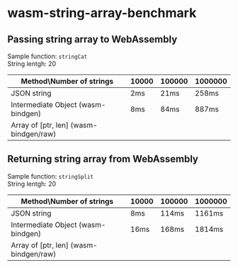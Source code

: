 # wasm-string-array-benchmark

## Passing string array to WebAssembly
Sample function: `stringCat`   
String lentgh: 20

| Method\Number of strings | 10000 | 100000 | 1000000 |
| ------------------------ | ----- | ------ | ------- |
| JSON string              | 2ms     | 21ms     | 258ms   |
| Intermediate Object (wasm-bindgen) | 8ms | 84ms | 887ms |
| Array of [ptr, len] (wasm-bindgen/raw) |  | | |

## Returning string array from WebAssembly
Sample function: `stringSplit`   
String lentgh: 20

| Method\Number of strings | 10000 | 100000 | 1000000 |
| ------------------------ | ----- | ------ | ------- |
| JSON string              | 8ms     | 114ms     | 1161ms    |
| Intermediate Object (wasm-bindgen) | 16ms | 168ms | 1814ms |
| Array of [ptr, len] (wasm-bindgen/raw) |  | | |
